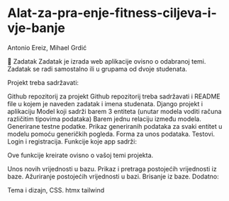 # Alat-za-pra-enje-fitness-ciljeva-i-vje-banje
Antonio Ereiz, Mihael Grdić

🎯 Zadatak
Zadatak je izrada web aplikacije ovisno o odabranoj temi. Zadatak se radi samostalno ili u grupama od dvoje studenata.

Projekt treba sadržavati:

Github repozitorij za projekt
Github repozitorij treba sadržavati i README file u kojem je naveden zadatak i imena studenata.
Django projekt i aplikaciju
Model koji sadrži barem 3 entiteta (unutar modela voditi računa različitim tipovima podataka)
Barem jednu relaciju između modela.
Generirane testne podatke.
Prikaz generiranih podataka za svaki entitet u modelu pomoću generičkih pogleda.
Forma za unos podataka.
Testovi.
Login i registracija.
Funkcije koje app sadrži:

Ove funkcije kreirate ovisno o vašoj temi projekta.

Unos novih vrijednosti u bazu.
Prikaz i pretraga postojećih vrijednosti iz baze.
Ažuriranje postojećih vrijednosti u bazi.
Brisanje iz baze.
Dodatno:

Tema i dizajn, CSS.
htmx
tailwind
